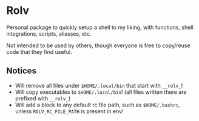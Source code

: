 # Rolv
Personal package to quickly setup a shell to my liking, with functions, shell integrations, scripts, aliasses, etc.

Not intended to be used by others, though everyone is free to copy/reuse code that they find useful.

## Notices
- Will remove all files under `$HOME/.local/bin` that start with `__rolv_`!
- Will copy executables to `$HOME/.local/bin`! (all files written there are prefixed with `__rolv_`)
- Will add a block to any default rc file path, such as `$HOME/.bashrc`, unless `ROLV_RC_FILE_PATH` is present in env!
